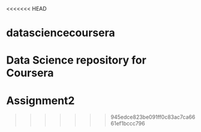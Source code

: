 <<<<<<< HEAD
# datasciencecoursera
Data Science repository for Coursera
=======
# Assignment2
>>>>>>> 945edce823be091ff0c83ac7ca6661ef1bccc796
